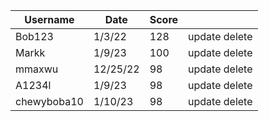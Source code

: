 <html>
<head>
  <title>Snake High Scores</title>
</head>
<body>
  <table id="scoreTable">
    <thead>
      <tr>
        <th>Username</th>
        <th>Date</th>
        <th>Score</th>
        <th></th>
      </tr>
    </thead>
    <tbody>
      <tr>
        <td>Bob123</td>
        <td>1/3/22</td>
        <td id="score1">128</td>
        <td>update  delete</td>
      </tr>
      <tr>
        <td>Markk</td>
        <td>1/9/23</td>
        <td id="score2">100</td>
        <td>update  delete</td>
      </tr>
      <tr>
        <td>mmaxwu</td>
        <td>12/25/22</td>
        <td id="score3">98</td>
        <td>update  delete</td>
      </tr>
      <tr>
        <td>A1234l</td>
        <td>1/9/23</td>
        <td id="score4">98</td>
        <td>update  delete</td>
      </tr>
      <tr>
        <td>chewyboba10</td>
        <td>1/10/23</td>
        <td id="score5">98</td>
        <td>update  delete</td>
      </tr>
    </tbody>
  </table>

  <script>
    // Function to update the score with a random number between 0-100
    function updateScore() {
      let score1 = document.getElementById("score1");
      let score2 = document.getElementById("score2");
      let score3 = document.getElementById("score3");
      let score4 = document.getElementById("score4");
      let score5 = document.getElementById("score5");
      score1.innerHTML = Math.floor(Math.random() * 101);
      score2.innerHTML = Math.floor(Math.random() * 101);
      score3.innerHTML = Math.floor(Math.random() * 101);
      score4.innerHTML = Math.floor(Math.random() * 101);
      score5.innerHTML = Math.floor(Math.random() * 101);
    }

    // Call the updateScore function every 5 seconds
    setInterval(updateScore, 5000);
  </script>
</body>
</html>